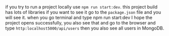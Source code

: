 ##
if you try to run a project locally use ```npm run start:dev```. this project build has lots of libraries  if you want to see it go to the ```package.json``` file and you will see it. when you go terminal and type npm run start:dev I hope the project opens successfully, you also see that and go to the browser and type ```http:localhost5000/api/users``` then you also see all users in MongoDB. 
##